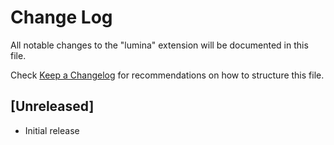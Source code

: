 # Change Log

All notable changes to the "lumina" extension will be documented in this file.

Check [Keep a Changelog](http://keepachangelog.com/) for recommendations on how to structure this file.

## [Unreleased]

- Initial release
